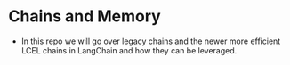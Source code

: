 # Chains and Memory
* In this repo we will go over legacy chains and the newer more efficient LCEL chains in LangChain and how they can be leveraged.
